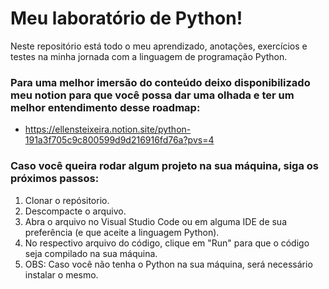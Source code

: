 # Meu laboratório de Python!

Neste repositório está todo o meu aprendizado, anotações, exercícios e testes na minha jornada com a linguagem de programação Python.

### Para uma melhor imersão do conteúdo deixo disponibilizado meu notion para que você possa dar uma olhada e ter um melhor entendimento desse roadmap:
- https://ellensteixeira.notion.site/python-191a3f705c9c800599d9d216916fd76a?pvs=4

### Caso você queira rodar algum projeto na sua máquina, siga os próximos passos:

1. Clonar o repósitorio.
2. Descompacte o arquivo.
3. Abra o arquivo no Visual Studio Code ou em alguma IDE de sua preferência (e que aceite a linguagem Python).
4. No respectivo arquivo do código, clique em "Run" para que o código seja compilado na sua máquina.
5. OBS: Caso você não tenha o Python na sua máquina, será necessário instalar o mesmo.
